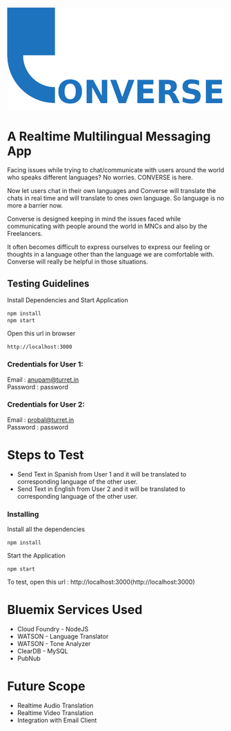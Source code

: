 ![Some text](https://raw.githubusercontent.com/anupam-git/converse/master/public/images/converse_logo.png "Converse")
# A Realtime Multilingual Messaging App

Facing issues while trying to chat/communicate with users around the world who speaks different languages? No worries. CONVERSE is here.

Now let users chat in their own languages and Converse will translate the chats in real time and will translate to ones own language. So language is no more a barrier now.

Converse is designed keeping in mind the issues faced while communicating with people around the world in MNCs and also by the Freelancers.

It often becomes difficult to express ourselves to express our feeling or thoughts in a language other than the language we are comfortable with. Converse will really be helpful in those situations.

## Testing Guidelines

Install Dependencies and Start Application
```
npm install
npm start
```

Open this url in browser
```
http://localhost:3000
```

### Credentials for User 1:
Email     : anupam@turret.in
<br>Password  : password

### Credentials for User 2:
Email     : probal@turret.in
<br>Password  : password

# Steps to Test
* Send Text in Spanish from User 1 and it will be translated to corresponding language of the other user.
* Send Text in English from User 2 and it will be translated to corresponding language of the other user.

### Installing

Install all the dependencies

```
npm install
```

Start the Application

```
npm start
```

To test, open this url : http://localhost:3000(http://localhost:3000)

# Bluemix Services Used

* Cloud Foundry - NodeJS
* WATSON - Language Translator
* WATSON - Tone Analyzer
* ClearDB - MySQL
* PubNub


# Future Scope

* Realtime Audio Translation
* Realtime Video Translation
* Integration with Email Client
